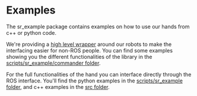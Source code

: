 # Examples

The sr_example package contains examples on how to use our hands from c++ or python code.

We're providing a [high level wrapper](sr_robot_commander) around our robots to make the interfacing easier for non-ROS people. You can find some examples showing you the different functionalities of the library in the [scripts/sr_example/commander folder](scripts/sr_example/commander).

For the full functionalities of the hand you can interface directly through the ROS interface. You'll find the python examples in the [scripts/sr_example folder](scripts/sr_example), and c++ examples in the [src folder](src).
